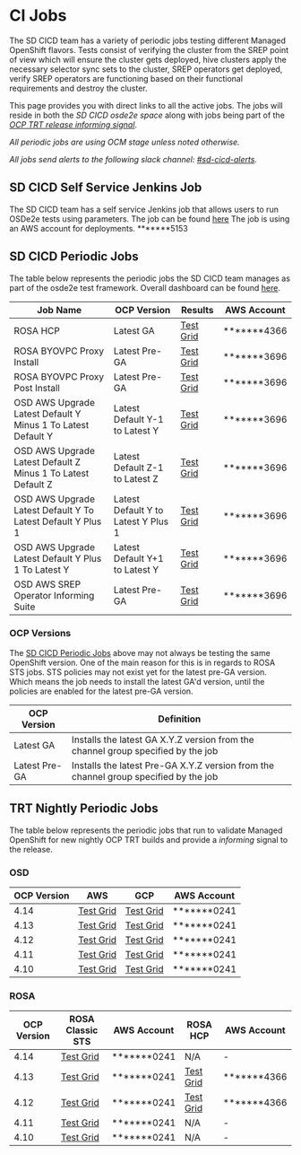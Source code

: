 # CI Jobs

The SD CICD team has a variety of periodic jobs testing different Managed
OpenShift flavors. Tests consist of verifying the cluster from the SREP
point of view which will ensure the cluster gets deployed, hive clusters
apply the necessary selector sync sets to the cluster, SREP operators get
deployed, verify SREP operators are functioning based on their functional
requirements and destroy the cluster.

This page provides you with direct links to all the active jobs. The
jobs will reside in both the *SD CICD osde2e space* along with jobs being
part of the *[OCP TRT release informing signal][OpenShift Release Gates]*.

*All periodic jobs are using OCM stage unless noted otherwise.*

*All jobs send alerts to the following slack channel: [#sd-cicd-alerts].*

## SD CICD Self Service Jenkins Job

The SD CICD team has a self service Jenkins job that allows users to run
OSDe2e tests using parameters. The job can be found [here](https://ci.int.devshift.net/view/osde2e/job/osde2e-parameterized-job/)
The job is using an AWS account for deployments. *******5153

## SD CICD Periodic Jobs

The table below represents the periodic jobs the SD CICD team manages as part
of the osde2e test framework. Overall dashboard can be found
[here][SD CICD Test Grid Dashboard].

| Job Name                                                     | OCP Version                         | Results                                             | AWS Account |
| ------------------------------------------------------------ | ----------------------------------- | --------------------------------------------------- | ----------- |
| ROSA HCP                                                     | Latest GA                           | [Test Grid][SD CICD ROSA HCP]                       | *******4366 |
| ROSA BYOVPC Proxy Install                                    | Latest Pre-GA                       | [Test Grid][SD CICD ROSA BYOVPC Proxy Install]      | *******3696 |
| ROSA BYOVPC Proxy Post Install                               | Latest Pre-GA                       | [Test Grid][SD CICD ROSA BYOVPC Proxy Post Install] | *******3696 |
| OSD AWS Upgrade Latest Default Y Minus 1 To Latest Default Y | Latest Default Y-1 to Latest Y      | [Test Grid][SD CICD OSD AWS Upgrade Y-1 To Y]       | *******3696 |
| OSD AWS Upgrade Latest Default Z Minus 1 To Latest Default Z | Latest Default Z-1 to Latest Z      | [Test Grid][SD CICD OSD AWS Upgrade Z-1 To Z]       | *******3696 |
| OSD AWS Upgrade Latest Default Y To Latest Default Y Plus 1  | Latest Default Y to Latest Y Plus 1 | [Test Grid][SD CICD OSD AWS Upgrade Y To Y+1]       | *******3696 |
| OSD AWS Upgrade Latest Default Y Plus 1 To Latest Y          | Latest Default Y+1 to Latest Y      | [Test Grid][SD CICD OSD AWS Upgrade Y+1 To Y]       | *******3696 |
| OSD AWS SREP Operator Informing Suite                        | Latest Pre-GA                       | [Test Grid][SD CICD OSD AWS Informing Suite]        | *******3696 |

### OCP Versions

The [SD CICD Periodic Jobs](#sd-cicd-periodic-jobs) above may not always be
testing the same OpenShift version. One of the main reason for this is in
regards to ROSA STS jobs. STS policies may not exist yet for the latest pre-GA
version. Which means the job needs to install the latest GA'd version,
until the policies are enabled for the latest pre-GA version.

| OCP Version   | Definition                                                                           |
| ------------- | ------------------------------------------------------------------------------------ |
| Latest GA     | Installs the latest GA X.Y.Z version from the channel group specified by the job     |
| Latest Pre-GA | Installs the latest Pre-GA X.Y.Z version from the channel group specified by the job |

## TRT Nightly Periodic Jobs

The table below represents the periodic jobs that run to validate Managed
OpenShift for new nightly OCP TRT builds and provide a *informing* signal
to the release.

### OSD

| OCP Version | AWS                           | GCP                           | AWS Account |
| ----------- | ----------------------------- | ----------------------------- | ----------- |
| 4.14        | [Test Grid][4.14 TRT OSD AWS] | [Test Grid][4.14 TRT OSD GCP] | *******0241 |
| 4.13        | [Test Grid][4.13 TRT OSD AWS] | [Test Grid][4.13 TRT OSD GCP] | *******0241 |
| 4.12        | [Test Grid][4.12 TRT OSD AWS] | [Test Grid][4.12 TRT OSD GCP] | *******0241 |
| 4.11        | [Test Grid][4.11 TRT OSD AWS] | [Test Grid][4.11 TRT OSD GCP] | *******0241 |
| 4.10        | [Test Grid][4.10 TRT OSD AWS] | [Test Grid][4.10 TRT OSD GCP] | *******0241 |

### ROSA

| OCP Version | ROSA Classic STS                       | AWS Account | ROSA HCP                       | AWS Account |
| ----------- | -------------------------------------- | ----------- | ------------------------------ | ----------- |
| 4.14        | [Test Grid][4.14 TRT ROSA CLASSIC STS] | *******0241 | N/A                            | -           |
| 4.13        | [Test Grid][4.13 TRT ROSA CLASSIC STS] | *******0241 | [Test Grid][4.13 TRT ROSA HCP] | *******4366 |
| 4.12        | [Test Grid][4.12 TRT ROSA CLASSIC STS] | *******0241 | [Test Grid][4.12 TRT ROSA HCP] | *******4366 |
| 4.11        | [Test Grid][4.11 TRT ROSA CLASSIC STS] | *******0241 | N/A                            | -           |
| 4.10        | [Test Grid][4.10 TRT ROSA CLASSIC STS] | *******0241 | N/A                            | -           |

[SD CICD Test Grid Dashboard]: https://testgrid.k8s.io/redhat-openshift-osd
[SD CICD ROSA HCP]: https://testgrid.k8s.io/redhat-openshift-osd#periodic-ci-openshift-osde2e-main-hypershift-stage-e2e-default&width=90
[SD CICD ROSA BYOVPC Proxy Install]: https://testgrid.k8s.io/redhat-openshift-osd#periodic-ci-openshift-osde2e-main-rosa-stage-e2e-byo-vpc-proxy-install&width=90
[SD CICD ROSA BYOVPC Proxy Post Install]: https://testgrid.k8s.io/redhat-openshift-osd#periodic-ci-openshift-osde2e-main-rosa-stage-e2e-byo-vpc-proxy-postinstall&width=90
[SD CICD OSD AWS Informing Suite]: https://testgrid.k8s.io/redhat-openshift-osd#periodic-ci-openshift-osde2e-main-aws-stage-informing-default&width=90
[SD CICD OSD AWS Upgrade Y-1 To Y]: https://testgrid.k8s.io/redhat-openshift-osd#periodic-ci-openshift-osde2e-main-osd-aws-upgrade-latest-default-y-minus-1-to-latest-default-y&width=90
[SD CICD OSD AWS Upgrade Z-1 To Z]: https://testgrid.k8s.io/redhat-openshift-osd#periodic-ci-openshift-osde2e-main-osd-aws-upgrade-latest-default-z-minus-1-to-latest-default-z&width=90
[SD CICD OSD AWS Upgrade Y To Y+1]: https://testgrid.k8s.io/redhat-openshift-osd#periodic-ci-openshift-osde2e-main-osd-aws-upgrade-latest-default-y-to-latest-y-plus-1&width=90
[SD CICD OSD AWS Upgrade Y+1 To Y]: https://testgrid.k8s.io/redhat-openshift-osd#periodic-ci-openshift-osde2e-main-osd-aws-upgrade-latest-default-y-plus-1-to-latest-y&width=90

[4.14 TRT OSD AWS]: https://testgrid.k8s.io/redhat-openshift-ocp-release-4.14-informing#release-openshift-ocp-osd-aws-nightly-4.14&width=90
[4.14 TRT OSD GCP]: https://testgrid.k8s.io/redhat-openshift-ocp-release-4.14-informing#release-openshift-ocp-osd-gcp-nightly-4.14&width=90
[4.13 TRT OSD AWS]: https://testgrid.k8s.io/redhat-openshift-ocp-release-4.13-informing#release-openshift-ocp-osd-aws-nightly-4.13&width=90
[4.13 TRT OSD GCP]: https://testgrid.k8s.io/redhat-openshift-ocp-release-4.13-informing#release-openshift-ocp-osd-gcp-nightly-4.13&width=90
[4.12 TRT OSD AWS]: https://testgrid.k8s.io/redhat-openshift-ocp-release-4.12-informing#release-openshift-ocp-osd-aws-nightly-4.12&width=90
[4.12 TRT OSD GCP]: https://testgrid.k8s.io/redhat-openshift-ocp-release-4.12-informing#release-openshift-ocp-osd-gcp-nightly-4.12&width=90
[4.11 TRT OSD AWS]: https://testgrid.k8s.io/redhat-openshift-ocp-release-4.11-informing#release-openshift-ocp-osd-aws-nightly-4.11&width=90
[4.11 TRT OSD GCP]: https://testgrid.k8s.io/redhat-openshift-ocp-release-4.11-informing#release-openshift-ocp-osd-gcp-nightly-4.11&width=90
[4.10 TRT OSD AWS]: https://testgrid.k8s.io/redhat-openshift-ocp-release-4.10-informing#release-openshift-ocp-osd-aws-nightly-4.10&width=90
[4.10 TRT OSD GCP]: https://testgrid.k8s.io/redhat-openshift-ocp-release-4.10-informing#release-openshift-ocp-osd-gcp-nightly-4.10&width=90

[4.14 TRT ROSA CLASSIC STS]: https://testgrid.k8s.io/redhat-openshift-ocp-release-4.14-informing#release-openshift-ocp-rosa-classic-sts-nightly-4.14&width=90
[4.13 TRT ROSA CLASSIC STS]: https://testgrid.k8s.io/redhat-openshift-ocp-release-4.13-informing#release-openshift-ocp-rosa-classic-sts-nightly-4.13&width=90
[4.12 TRT ROSA CLASSIC STS]: https://testgrid.k8s.io/redhat-openshift-ocp-release-4.12-informing#release-openshift-ocp-rosa-classic-sts-nightly-4.12&width=90
[4.11 TRT ROSA CLASSIC STS]: https://testgrid.k8s.io/redhat-openshift-ocp-release-4.11-informing#release-openshift-ocp-rosa-classic-sts-nightly-4.11&width=90
[4.10 TRT ROSA CLASSIC STS]: https://testgrid.k8s.io/redhat-openshift-ocp-release-4.10-informing#release-openshift-ocp-rosa-classic-sts-nightly-4.10&width=90

[4.13 TRT ROSA HCP]: https://testgrid.k8s.io/redhat-openshift-ocp-release-4.13-informing#release-openshift-ocp-rosa-hcp-nightly-4.13&width=90
[4.12 TRT ROSA HCP]: https://testgrid.k8s.io/redhat-openshift-ocp-release-4.12-informing#release-openshift-ocp-rosa-hcp-nightly-4.12&width=90

[#sd-cicd-alerts]: https://app.slack.com/client/T027F3GAJ/CNYM6PB6X

[OpenShift Release Gates]: https://docs.ci.openshift.org/docs/architecture/release-gating/
